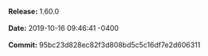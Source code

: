 **Release:** 
1.60.0
<br><br>**Date:** 
2019-10-16 09:46:41 -0400
<br><br>**Commit:** 
95bc23d828ec82f3d808bd5c5c16df7e2d606311
